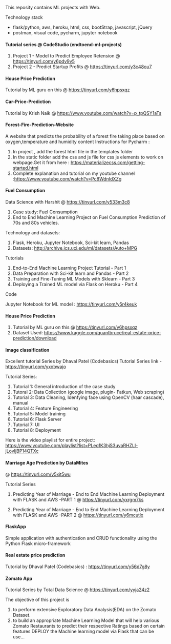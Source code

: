 This reposity contains ML projects with Web.

Technology stack
- flask/python, aws, heroku, html, css, bootStrap, javascript, jQuery
- postman, visual code, pycharm, jupyter notebook


#### Tutorial series @ CodeStudio (endtoend-ml-projects)

1. Project 1 - Model to Predict Employee Retension 
   @ https://tinyurl.com/y6pdv9v5
2. Project 2 - Predict Startup Profits
   @ https://tinyurl.com/y3c48ou7 


#### House Price Prediction

Tutorial by ML guru on this @ https://tinyurl.com/y6hpsxqz


#### Car-Price-Prediction

Tutorial by Krish Naik @ https://www.youtube.com/watch?v=p_tpQSY1aTs


#### Forest-Fire-Prediction-Website

A website that predicts the probability of a forest fire taking place based on oxygen,temperature and humidity content
Instructions for Pycharm :

1. In project , add the forest html file in the templates folder
2. In the static folder add the css and js file for css js elements to work on webpage.Get it from here : https://materializecss.com/getting-started.html
3. Complete explanation and tutorial on my youtube channel :https://www.youtube.com/watch?v=Pc8WdnIdXZg


#### Fuel Consumption

Data Science with Harshit @ https://tinyurl.com/y533m3c8

1. Case study: Fuel Consumption 
2. End to End Machine Learning Project on Fuel Consumption Prediction of 70s and 80s vehicles.

Technology and datasets:
1. Flask, Heroku, Jupyter Notebook, Sci-kit learn, Pandas
2. Datasets:  http://archive.ics.uci.edu/ml/datasets/Auto+MPG


Tutorials

1. End-to-End Machine Learning Project Tutorial       - Part 1
2. Data Preparation with Sci-kit learn and Pandas     - Part 2
3. Training and Fine-Tuning ML Models with Sklearn    - Part 3
4. Deploying a Trained ML model via Flask on Heroku   - Part 4

Code

Jupyter Notebook for ML model : https://tinyurl.com/y5r4keuk

#### House Price Prediction

1. Tutorial by ML guru on this @ https://tinyurl.com/y6hpsxqz
2. Dataset Used: https://www.kaggle.com/quantbruce/real-estate-price-prediction/download



#### Image classification 

Excellent tutorial Series by Dhaval Patel (Codebasics)
Tutorial Series link - https://tinyurl.com/yxobwajo

Tutorial Series:

1. Tutorial 1: General introduction of the case study
2. Tutoral  2: Data Collection (google image, plugin- Fatkun, Web scraping)
3. Tutorial 3: Data Cleaning, Idenfying face using OpenCV (haar cascade), manual 
4. Tutorial 4: Feature Engineering
5. Tutorial 5: Model training
6. Tutorial 6: Flask Server
7. Tutorial 7: UI
8. Tutorial 8: Deployment


Here is the video playlist for entire project: https://www.youtube.com/playlist?list=PLeo1K3hjS3uvaRHZLl-jLovIjBP14QTXc


#### Marriage Age Prediction by DataMites
   @ https://tinyurl.com/y5xjt5wu
   
Tutorial Series
  1. Predicting Year of Marriage - End to End Machine Learning Deployment with FLASK and AWS -PART 1
     @ https://tinyurl.com/yxrgm7ks

  2. Predicting Year of Marriage - End to End Machine Learning Deployment with FLASK and AWS -PART 2
    @ https://tinyurl.com/y6mcutlx


#### FlaskApp

Simple application with authentication and CRUD functionality using the Python Flask micro-framework


#### Real estate price prediction 

 Tutorial by Dhaval Patel (Codebasics) : https://tinyurl.com/y56d7g8y


#### Zomato App

Tutorial Series by Total Data Science @  https://tinyurl.com/yyja24z2 

 The objective of this project is 
 1. to  perform extensive Exploratory Data Analysis(EDA) on the Zomato Dataset. 
 2. to  build an appropriate Machine Learning Model that will help various Zomato Restaurants to predict 
    their respective Ratings based on certain features DEPLOY the Machine learning model via Flask that can be use…

